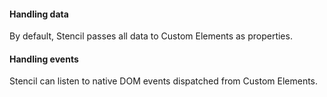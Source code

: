 <h4 id="stencil-handling-data">Handling data</h4>

By default, Stencil passes all data to Custom Elements as properties.

<h4 id="stencil-handling-events">Handling events</h4>

Stencil can listen to native DOM events dispatched from Custom Elements.
